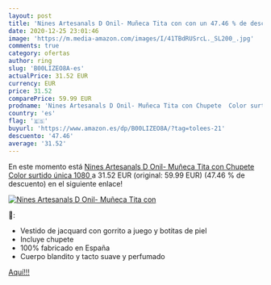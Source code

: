 ```yaml
---
layout: post
title: 'Nines Artesanals D Onil- Muñeca Tita con con un 47.46 % de descuento'
date: 2020-12-25 23:01:46
image: 'https://m.media-amazon.com/images/I/41TBdRUSrcL._SL200_.jpg'
comments: true
category: ofertas
author: ring
slug: 'B00LIZEO8A-es'
actualPrice: 31.52 EUR
currency: EUR
price: 31.52
comparePrice: 59.99 EUR
prodname: 'Nines Artesanals D Onil- Muñeca Tita con Chupete  Color surtido  única  1080 '
country: 'es'
flag: '🇪🇸'
buyurl: 'https://www.amazon.es/dp/B00LIZEO8A/?tag=tolees-21'
descuento: '47.46'
average: '31.52'
---
```


En este momento está [Nines Artesanals D Onil- Muñeca Tita con Chupete  Color surtido  única  1080 ](https://www.amazon.es/dp/B00LIZEO8A/?tag=tolees-21) a 31.52 EUR (original: 59.99 EUR) (47.46 %  de descuento) en el siguiente enlace!

[![Nines Artesanals D Onil- Muñeca Tita con](https://m.media-amazon.com/images/I/41TBdRUSrcL._SL200_.jpg)](https://www.amazon.es/dp/B00LIZEO8A/?tag=tolees-21)

🔎:

- Vestido de jacquard con gorrito a juego y botitas de piel
- Incluye chupete
- 100% fabricado en España
- Cuerpo blandito y tacto suave y perfumado

[Aquí!!!](https://www.amazon.es/dp/B00LIZEO8A/?tag=tolees-21)
